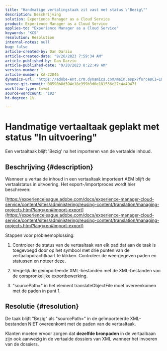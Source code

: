 ```yaml
---
title: "Handmatige vertalingstaak zit vast met status \"Bezig\""
description: Beschrijving
solution: Experience Manager as a Cloud Service
product: Experience Manager as a Cloud Service
applies-to: "Experience Manager as a Cloud Service"
keywords: "KCS"
resolution: Resolution
internal-notes: null
bug: false
article-created-by: Dan Darziu
article-created-date: "9/20/2023 7:59:34 AM"
article-published-by: Dan Darziu
article-published-date: "9/20/2023 8:22:49 AM"
version-number: 1
article-number: KA-22846
dynamics-url: "https://adobe-ent.crm.dynamics.com/main.aspx?forceUCI=1&pagetype=entityrecord&etn=knowledgearticle&id=455685a1-8b57-ee11-be6f-6045bd006079"
source-git-commit: 08590b8d394e18e359b3d0e181536c27c4a4947f
workflow-type: tm+mt
source-wordcount: '192'
ht-degree: 1%

---
```


# Handmatige vertaaltaak geplakt met status &quot;In uitvoering&quot;


Een vertaaltaak blijft &#39;Bezig&#39; na het importeren van de vertaalde inhoud.

## Beschrijving {#description}


Wanneer u vertaalde inhoud in een vertaaltaak importeert AEM blijft de vertaalstatus in uitvoering. Het export-/importproces wordt hier beschreven:

[https://experienceleague.adobe.com/docs/experience-manager-cloud-service/content/sites/administering/reusing-content/translation/managing-projects.html?lang=en#import-export](https://experienceleague.adobe.com/docs/experience-manager-cloud-service/content/sites/administering/reusing-content/translation/managing-projects.html?lang=en#import-export)



Stappen voor probleemoplossing:

1. Controleer de status van de vertaaltaak van elk pad dat aan de taak is toegevoegd door op het symbool met drie punten van de vertaalopdrachtkaart te klikken. Controleer de weergegeven paden en statussen en noteer deze.

2. Vergelijk de geïmporteerde XML-bestanden met de XML-bestanden van de oorspronkelijke exportbewerking.

3. &quot;sourcePath=&quot; in het element translateObjectFile moet overeenkomen met de paden in punt 1.




## Resolutie {#resolution}


De taak blijft &quot;Bezig&quot; als &quot;sourcePath=&quot; in de geïmporteerde XML-bestanden NIET overeenkomt met de paden van de vertaaltaak.

Klanten moeten ervoor zorgen dat <b>dezelfde bronpaden</b> in de vertaalbaan zijn ook aanwezig in de vertaalde dossiers van XML wanneer het invoeren van de dossiers.
